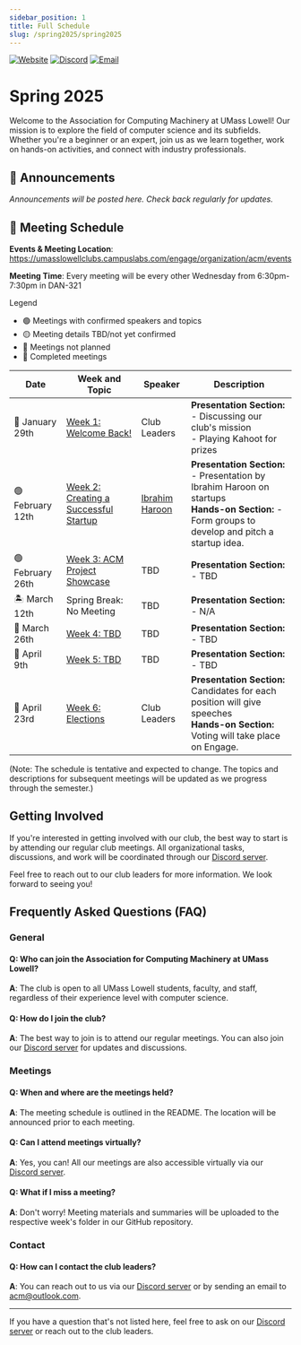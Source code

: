 ```yaml
---
sidebar_position: 1
title: Full Schedule
slug: /spring2025/spring2025
---
```


[![Website](https://img.shields.io/badge/Website-UML%20Engage-blue.svg?style=for-the-badge)](https://umasslowellclubs.campuslabs.com/engage/organization/acm)
[![Discord](https://img.shields.io/discord/890983857938116729?logo=discord&logoColor=white&style=for-the-badge)](https://discord.gg/xVyR6J9ZMF)
[![Email](https://img.shields.io/badge/Email-acm%40outlook.com-red.svg?logo=gmail&logoColor=white&style=for-the-badge)](mailto:acm@outlook.com)

# Spring 2025

Welcome to the Association for Computing Machinery at UMass Lowell! Our mission is to explore the field of computer science and its subfields. Whether you're a beginner or an expert, join us as we learn together, work on hands-on activities, and connect with industry professionals.

## :loudspeaker: Announcements 

*Announcements will be posted here. Check back regularly for updates.*

## :calendar: Meeting Schedule

**Events & Meeting Location**: https://umasslowellclubs.campuslabs.com/engage/organization/acm/events

**Meeting Time**: Every meeting will be every other Wednesday from 6:30pm-7:30pm in DAN-321


Legend
- 🟢 Meetings with confirmed speakers and topics
- 🟡 Meeting details TBD/not yet confirmed
- 🔴 Meetings not planned
- 🔵 Completed meetings

| Date        | Week and Topic                | Speaker      | Description  |
|-------------|-------------------------------|--------------|--------------|
| 🔵 January 29th   | [Week 1: Welcome Back!](https://github.com/UML-Association-For-Computing-Machinery/Spring2025/blob/main/README.md)   | Club Leaders          | **Presentation Section:** <br /> -  Discussing our club's mission <br /> -  Playing Kahoot for prizes|
|🟢 February 12th   | [Week 2: Creating a Successful Startup](https://github.com/UML-Association-For-Computing-Machinery/Spring2025/blob/main/README.md)   | [Ibrahim Haroon](https://www.linkedin.com/in/ibrahimharoon/)| **Presentation Section:** <br/> - Presentation by Ibrahim Haroon on startups <br /> **Hands-on Section:** - Form groups to develop and pitch a startup idea. <br />  |
|🟢 February 26th   | [Week 3: ACM Project Showcase](https://github.com/UML-Association-For-Computing-Machinery/Spring2025/blob/main/README.md)   | TBD         | **Presentation Section:** <br/> - TBD |
|🏝️ March 12th    | Spring Break: No Meeting   | TBD          | **Presentation Section:** <br/> - N/A |
|🔴 March 26th   | [Week 4: TBD](https://github.com/UML-Association-For-Computing-Machinery/Spring2025/blob/main/README.md)   | TBD          | **Presentation Section:** <br/> - TBD |
|🔴 April 9th   | [Week 5: TBD](https://github.com/UML-Association-For-Computing-Machinery/Spring2025/blob/main/README.md)   | TBD        |**Presentation Section:** <br/> - TBD
|🔴 April 23rd   | [Week 6: Elections](https://github.com/UML-Association-For-Computing-Machinery/Spring2025/blob/main/README.md)   | Club Leaders         | **Presentation Section:** Candidates for each position will give speeches <br /> **Hands-on Section:** Voting will take place on Engage.


(Note: The schedule is tentative and expected to change. The topics and descriptions for subsequent meetings will be updated as we progress through the semester.)


## Getting Involved

If you're interested in getting involved with our club, the best way to start is by attending our regular club meetings. All organizational tasks, discussions, and work will be coordinated through our [Discord server](https://discord.gg/rN7YZQuKTq).

Feel free to reach out to our club leaders for more information. We look forward to seeing you!

## Frequently Asked Questions (FAQ)

### General

#### Q: Who can join the Association for Computing Machinery at UMass Lowell?
**A**: The club is open to all UMass Lowell students, faculty, and staff, regardless of their experience level with computer science.

#### Q: How do I join the club?
**A**: The best way to join is to attend our regular meetings. You can also join our [Discord server](https://discord.gg/rN7YZQuKTq) for updates and discussions.

### Meetings

#### Q: When and where are the meetings held?
**A**: The meeting schedule is outlined in the README. The location will be announced prior to each meeting.

#### Q: Can I attend meetings virtually?
**A**: Yes, you can! All our meetings are also accessible virtually via our [Discord server](https://discord.gg/rN7YZQuKTq).

#### Q: What if I miss a meeting?
**A**: Don't worry! Meeting materials and summaries will be uploaded to the respective week's folder in our GitHub repository.

### Contact

#### Q: How can I contact the club leaders?
**A**: You can reach out to us via our [Discord server](https://discord.gg/rN7YZQuKTq) or by sending an email to [acm@outlook.com](mailto:acm@outlook.com).

---

If you have a question that's not listed here, feel free to ask on our [Discord server](https://discord.gg/rN7YZQuKTq) or reach out to the club leaders.